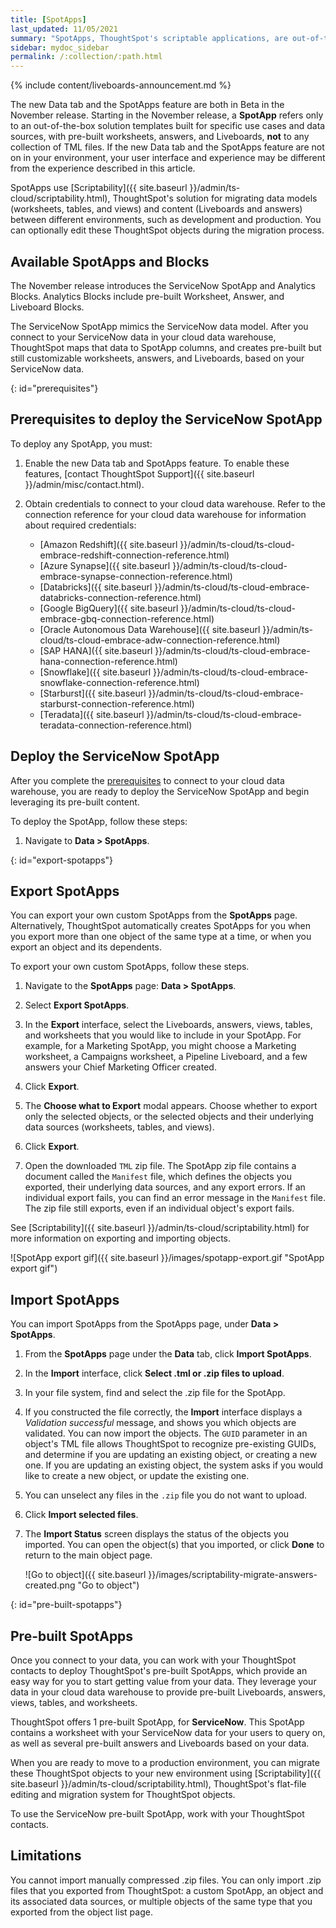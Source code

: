 ```yaml
---
title: [SpotApps]
last_updated: 11/05/2021
summary: "SpotApps, ThoughtSpot's scriptable applications, are out-of-the-box solution templates built for specific use cases and data sources."
sidebar: mydoc_sidebar
permalink: /:collection/:path.html
---
```


{% include content/liveboards-announcement.md %}

The new Data tab and the SpotApps feature are both in <span class="label label-beta">Beta</span> in the November release. Starting in the November release, a **SpotApp** refers only to an out-of-the-box solution templates built for specific use cases and data sources, with pre-built worksheets, answers, and Liveboards, **not** to any collection of TML files. If the new Data tab and the SpotApps feature are not on in your environment, your user interface and experience may be different from the experience described in this article.

SpotApps use [Scriptability]({{ site.baseurl }}/admin/ts-cloud/scriptability.html), ThoughtSpot's solution for migrating data models (worksheets, tables, and views) and content (Liveboards and answers) between different environments, such as development and production. You can optionally edit these ThoughtSpot objects during the migration process.

## Available SpotApps and Blocks
The November release introduces the ServiceNow SpotApp and Analytics Blocks. Analytics Blocks include pre-built Worksheet, Answer, and Liveboard Blocks.

The ServiceNow SpotApp mimics the ServiceNow data model. After you connect to your ServiceNow data in your cloud data warehouse, ThoughtSpot maps that data to SpotApp columns, and creates pre-built but still customizable worksheets, answers, and Liveboards, based on your ServiceNow data.

{: id="prerequisites"}
## Prerequisites to deploy the ServiceNow SpotApp
To deploy any SpotApp, you must:

1. Enable the new Data tab and SpotApps feature. To enable these features, [contact ThoughtSpot Support]({{ site.baseurl }}/admin/misc/contact.html).

2. Obtain credentials to connect to your cloud data warehouse. Refer to the connection reference for your cloud data warehouse for information about required credentials:

    - [Amazon Redshift]({{ site.baseurl }}/admin/ts-cloud/ts-cloud-embrace-redshift-connection-reference.html)
    - [Azure Synapse]({{ site.baseurl }}/admin/ts-cloud/ts-cloud-embrace-synapse-connection-reference.html)
    - [Databricks]({{ site.baseurl }}/admin/ts-cloud/ts-cloud-embrace-databricks-connection-reference.html)
    - [Google BigQuery]({{ site.baseurl }}/admin/ts-cloud/ts-cloud-embrace-gbq-connection-reference.html)
    - [Oracle Autonomous Data Warehouse]({{ site.baseurl }}/admin/ts-cloud/ts-cloud-embrace-adw-connection-reference.html)
    - [SAP HANA]({{ site.baseurl }}/admin/ts-cloud/ts-cloud-embrace-hana-connection-reference.html)
    - [Snowflake]({{ site.baseurl }}/admin/ts-cloud/ts-cloud-embrace-snowflake-connection-reference.html)
    - [Starburst]({{ site.baseurl }}/admin/ts-cloud/ts-cloud-embrace-starburst-connection-reference.html)
    - [Teradata]({{ site.baseurl }}/admin/ts-cloud/ts-cloud-embrace-teradata-connection-reference.html)

## Deploy the ServiceNow SpotApp
After you complete the [prerequisites](#prerequisites) to connect to your cloud data warehouse, you are ready to deploy the ServiceNow SpotApp and begin leveraging its pre-built content.

To deploy the SpotApp, follow these steps:

1. Navigate to **Data > SpotApps**.

{: id="export-spotapps"}
## Export SpotApps
You can export your own custom SpotApps from the **SpotApps** page. Alternatively, ThoughtSpot automatically creates SpotApps for you when you export more than one object of the same type at a time, or when you export an object and its dependents.

To export your own custom SpotApps, follow these steps.

1. Navigate to the **SpotApps** page: **Data > SpotApps**.

2. Select **Export SpotApps**.

3. In the **Export** interface, select the Liveboards, answers, views, tables, and worksheets that you would like to include in your SpotApp. For example, for a Marketing SpotApp, you might choose a Marketing worksheet, a Campaigns worksheet, a Pipeline Liveboard, and a few answers your Chief Marketing Officer created.

4. Click **Export**.

5. The **Choose what to Export** modal appears. Choose whether to export only the selected objects, or the selected objects and their underlying data sources (worksheets, tables, and views).

6. Click **Export**.

7. Open the downloaded `TML` zip file. The SpotApp zip file contains a document called the `Manifest` file, which defines the objects you exported, their underlying data sources, and any export errors. If an individual export fails, you can find an error message in the `Manifest` file. The zip file still exports, even if an individual object's export fails.

See [Scriptability]({{ site.baseurl }}/admin/ts-cloud/scriptability.html) for more information on exporting and importing objects.

![SpotApp export gif]({{ site.baseurl }}/images/spotapp-export.gif "SpotApp export gif")

## Import SpotApps
You can import SpotApps from the SpotApps page, under **Data > SpotApps**.

1. From the **SpotApps** page under the **Data** tab, click **Import SpotApps**.

2. In the **Import** interface, click **Select .tml or .zip files to upload**.

6. In your file system, find and select the .zip file for the SpotApp.

8. If you constructed the file correctly, the **Import** interface displays a *Validation successful* message, and shows you which objects are validated. You can now import the objects. The <code>GUID</code> parameter in an object's TML file allows ThoughtSpot to recognize pre-existing GUIDs, and determine if you are updating an existing object, or creating a new one. If you are updating an existing object, the system asks if you would like to create a new object, or update the existing one.

9. You can unselect any files in the `.zip` file you do not want to upload.

10. Click **Import selected files**.

11. The **Import Status** screen displays the status of the objects you imported. You can open the object(s) that you imported, or click **Done** to return to the main object page.

    ![Go to object]({{ site.baseurl }}/images/scriptability-migrate-answers-created.png "Go to object")

{: id="pre-built-spotapps"}
## Pre-built SpotApps
Once you connect to your data, you can work with your ThoughtSpot contacts to deploy ThoughtSpot's pre-built SpotApps, which provide an easy way for you to start getting value from your data. They leverage your data in your cloud data warehouse to provide pre-built Liveboards, answers, views, tables, and worksheets.

ThoughtSpot offers 1 pre-built SpotApp, for **ServiceNow**. This SpotApp contains a worksheet with your ServiceNow data for your users to query on, as well as several pre-built answers and Liveboards based on your data.

When you are ready to move to a production environment, you can migrate these ThoughtSpot objects to your new environment using [Scriptability]({{ site.baseurl }}/admin/ts-cloud/scriptability.html), ThoughtSpot's flat-file editing and migration system for ThoughtSpot objects.

To use the ServiceNow pre-built SpotApp, work with your ThoughtSpot contacts.

## Limitations
You cannot import manually compressed .zip files. You can only import .zip files that you exported from ThoughtSpot: a custom SpotApp, an object and its associated data sources, or multiple objects of the same type that you exported from the object list page.
